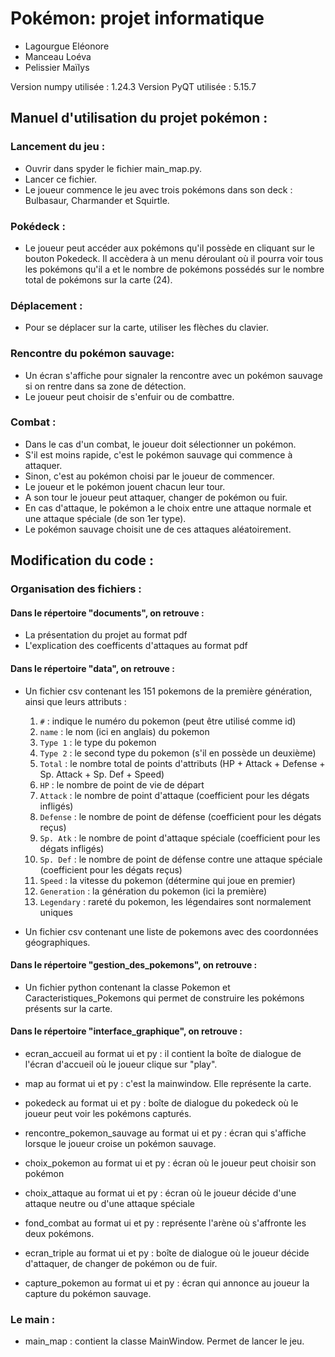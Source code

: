 # Pokémon: projet informatique

* Lagourgue Eléonore
* Manceau Loéva
* Pelissier Maïlys

Version numpy utilisée : 1.24.3
Version PyQT utilisée : 5.15.7

## Manuel d'utilisation du projet pokémon :

### Lancement du jeu :

* Ouvrir dans spyder le fichier main_map.py.
* Lancer ce fichier.
* Le joueur commence le jeu avec trois pokémons dans son deck : Bulbasaur, Charmander et Squirtle.

### Pokédeck :
* Le joueur peut accéder aux pokémons qu'il possède en cliquant sur le bouton Pokedeck. Il accèdera à un menu déroulant où il pourra voir tous les pokémons qu'il a et le nombre de pokémons possédés sur le nombre total de pokémons sur la carte (24).

### Déplacement :
* Pour se déplacer sur la carte, utiliser les flèches du clavier.

### Rencontre du pokémon sauvage:
* Un écran s'affiche pour signaler la rencontre avec un pokémon sauvage si on rentre dans sa zone de détection.
* Le joueur peut choisir de s'enfuir ou de combattre.

### Combat :
* Dans le cas d'un combat, le joueur doit sélectionner un pokémon.
* S'il est moins rapide, c'est le pokémon sauvage qui commence à attaquer.
* Sinon, c'est au pokémon choisi par le joueur de commencer.
* Le joueur et le pokémon jouent chacun leur tour.
* A son tour le joueur peut attaquer, changer de pokémon ou fuir.
* En cas d'attaque, le pokémon a le choix entre une attaque normale et une attaque spéciale (de son 1er type).
* Le pokémon sauvage choisit une de ces attaques aléatoirement.


## Modification du code :

### Organisation des fichiers  : 

#### Dans le répertoire "documents", on retrouve :
* La présentation du projet au format pdf
* L'explication des coefficents d'attaques au format pdf

#### Dans le répertoire "data", on retrouve :  
* Un fichier csv contenant les 151 pokemons de la première génération, ainsi que leurs attributs :
  1. `#` : indique le numéro du pokemon (peut être utilisé comme id)
  2. `name` : le nom (ici en anglais) du pokemon
  3. `Type 1` : le type du pokemon
  4. `Type 2` : le second type du pokemon (s'il en possède un deuxième)
  5. `Total` : le nombre total de points d'attributs (HP + Attack + Defense + Sp. Attack + Sp. Def + Speed)
  6. `HP` : le nombre de point de vie de départ
  7. `Attack` : le nombre de point d'attaque (coefficient pour les dégats infligés)
  8. `Defense` : le nombre de point de défense (coefficient pour les dégats reçus)
  9. `Sp. Atk` : le nombre de point d'attaque spéciale (coefficient pour les dégats infligés)
  10. `Sp. Def` : le nombre de point de défense contre une attaque spéciale (coefficient pour les dégats reçus)
  11. `Speed` : la vitesse du pokemon (détermine qui joue en premier)
  12. `Generation` : la génération du pokemon (ici la première)
  13. `Legendary` : rareté du pokemon, les légendaires sont normalement uniques

* Un fichier csv contenant une liste de pokemons avec des coordonnées géographiques.


#### Dans le répertoire "gestion_des_pokemons", on retrouve :
* Un fichier python contenant la classe Pokemon et Caracteristiques_Pokemons qui permet de construire les pokémons présents sur la carte.

#### Dans le répertoire "interface_graphique", on retrouve :
* ecran_accueil au format ui et py : il contient la boîte de dialogue de l'écran d'accueil où le joueur clique sur "play".

* map au format ui et py : c'est la mainwindow. Elle représente la carte.

* pokedeck au format ui et py :  boîte de dialogue du pokedeck où le joueur peut voir les pokémons capturés.

* rencontre_pokemon_sauvage  au format ui et py : écran qui s'affiche lorsque le joueur croise un pokémon sauvage.

* choix_pokemon au format ui et py : écran où le joueur peut choisir son pokémon

* choix_attaque au format ui et py : écran où le joueur décide d'une attaque neutre ou d'une attaque spéciale

* fond_combat  au format ui et py : représente l'arène où s'affronte les deux pokémons.

* ecran_triple au format ui et py : boîte de dialogue où le joueur décide d'attaquer, de changer de pokémon ou de fuir.

* capture_pokemon au  format ui et py : écran qui annonce au joueur la capture du pokémon sauvage.

### Le main :
* main_map : contient la classe MainWindow. Permet de lancer le jeu.


